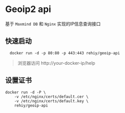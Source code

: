 # Geoip2 api

基于 `Maxmind DB` 和 `Nginx` 实现的IP信息查询接口

## 快速启动

```
  docker run -d -p 80:80 -p 443:443 rehiy/geoip-api
```

> 浏览器访问 http://your-docker-ip/help

## 设置证书

```
docker run -d -P \
    -v /etc/nginx/certs/default.cer \
    -v /etc/nginx/certs/default.key \
    rehiy/geoip-api
```
